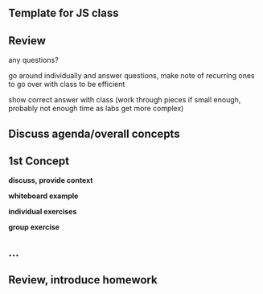 ## Template for JS class

## Review

any questions? 

go around individually and answer questions, make note of recurring ones to go over with class to be efficient

show correct answer with class (work through pieces if small enough, probably not enough time as labs get more complex)

## Discuss agenda/overall concepts



## 1st Concept

**discuss, provide context**

**whiteboard example**

**individual exercises**

**group exercise**

## ...

## Review, introduce homework



